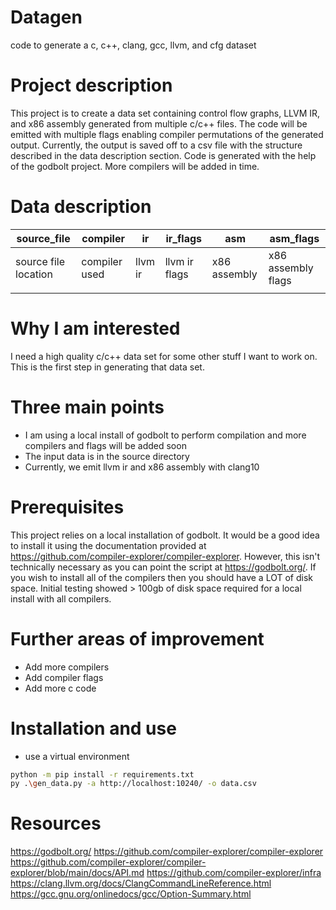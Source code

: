 # Datagen
code to generate a c, c++, clang, gcc, llvm, and cfg dataset

# Project description
This project is to create a data set containing control flow graphs, LLVM IR, and x86 assembly generated from multiple c/c++ files. The code will be emitted with multiple flags enabling compiler permutations of the generated output. Currently, the output is saved off to a csv file with the structure described in the data description section. Code is generated with the help of the godbolt project. More compilers will be added in time.

# Data description

| source_file | compiler | ir | ir_flags | asm | asm_flags |
|   ------   |   ------   |   ------   |   ------   |   ------   |   ------   |
| source file location | compiler used | llvm ir | llvm ir flags | x86 assembly | x86 assembly flags |
||||||

# Why I am interested
I need a high quality c/c++ data set for some other stuff I want to work on. This is the first step in generating that data set.

# Three main points
- I am using a local install of godbolt to perform compilation and more compilers and flags will be added soon
- The input data is in the source directory
- Currently, we emit llvm ir and x86 assembly with clang10

# Prerequisites
This project relies on a local installation of godbolt. It would be a good idea to install it using the documentation provided at https://github.com/compiler-explorer/compiler-explorer. However, this isn't technically necessary as you can point the script at https://godbolt.org/. If you wish to install all of the compilers then you should have a LOT of disk space. Initial testing showed > 100gb of disk space required for a local install with all compilers.


# Further areas of improvement
- Add more compilers
- Add compiler flags
- Add more c code

# Installation and use
- use a virtual environment
```bash
python -m pip install -r requirements.txt
py .\gen_data.py -a http://localhost:10240/ -o data.csv
```

# Resources
https://godbolt.org/
https://github.com/compiler-explorer/compiler-explorer
https://github.com/compiler-explorer/compiler-explorer/blob/main/docs/API.md
https://github.com/compiler-explorer/infra
https://clang.llvm.org/docs/ClangCommandLineReference.html
https://gcc.gnu.org/onlinedocs/gcc/Option-Summary.html
